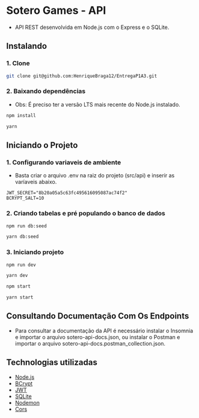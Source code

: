 # Sotero Games - API

- API REST desenvolvida em Node.js com o Express e o SQLite.

## Instalando

### 1. Clone

```sh
git clone git@github.com:HenriqueBraga12/EntregaP1A3.git
```

### 2. Baixando dependências

- Obs: É preciso ter a versão LTS mais recente do Node.js instalado.

```sh
npm install

yarn
```

## Iniciando o Projeto

### 1. Configurando variaveis de ambiente

- Basta criar o arquivo .env na raiz do projeto (src/api) e inserir as varíaveis abaixo.

```env
JWT_SECRET="8b20a05a5c63fc495616095087ac74f2"
BCRYPT_SALT=10
```

### 2. Criando tabelas e pré populando o banco de dados

```sh
npm run db:seed

yarn db:seed
```

### 3. Iniciando projeto

```sh
npm run dev

yarn dev
```

```sh
npm start

yarn start
```

## Consultando Documentação Com Os Endpoints

- Para consultar a documentação da API é necessário instalar o Insomnia e importar o arquivo sotero-api-docs.json, ou instalar o Postman e importar o arquivo sotero-api-docs.postman_collection.json.

## Technologias utilizadas

- [Node.js](https://nodejs.org/en)
- [BCrypt](https://www.npmjs.com/package/bcryptjs)
- [JWT](https://jwt.io/)
- [SQLite](https://www.npmjs.com/package/sqlite3)
- [Nodemon](https://www.npmjs.com/package/nodemon)
- [Cors](https://www.npmjs.com/package/cors)
